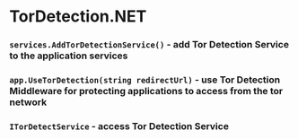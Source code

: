 # TorDetection.NET
### ``services.AddTorDetectionService()`` - add Tor Detection Service to the application services

### ``app.UseTorDetection(string redirectUrl)`` - use Tor Detection Middleware for protecting applications to access from the tor network

### ``ITorDetectService`` - access Tor Detection Service
